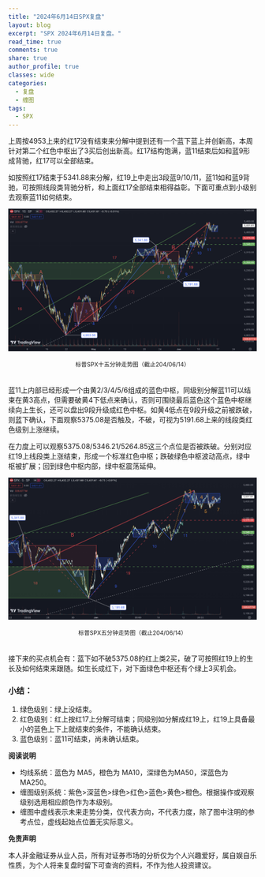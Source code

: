 ```yaml
---
title: "2024年6月14日SPX复盘"
layout: blog
excerpt: "SPX 2024年6月14日复盘。"
read_time: true
comments: true
share: true
author_profile: true
classes: wide
categories:
  - 复盘
  - 缠图
tags:
  - SPX
---
```


上周按4953上来的红17没有结束来分解中提到还有一个蓝下蓝上并创新高，本周针对第二个红色中枢出了3买后创出新高。红17结构饱满，蓝11结束后如和蓝9形成背驰，红17可以全部结束。

如按照红17结束于5341.88来分解，红19上中走出3段蓝9/10/11，蓝11如和蓝9背驰，可按照线段类背驰分析，和上面红17全部结束相得益彰。下面可重点到小级别去观察蓝11如何结束。

![SPX标普20240614](/assets/images/2024/2024-06-14-SPX-15minute.png)
<small><center>标普SPX十五分钟走势图（截止204/06/14）</center></small>　

蓝11上内部已经形成一个由黄2/3/4/5/6组成的蓝色中枢，同级别分解蓝11可以结束在黄3高点，但需要破黄4下低点来确认，否则可围绕最后蓝色这个蓝色中枢继续向上生长，还可以盘出9段升级成红色中枢。如黄4低点在9段升级之前被跌破，则蓝下确认，下面观察5375.08是否触及，不破，可视为5191.68上来的线段类红色级别上涨继续。

在力度上可以观察5375.08/5346.21/5264.85这三个点位是否被跌破。分别对应红19上线段类上涨结束，形成一个标准红色中枢；跌破绿色中枢波动高点，绿中枢被扩展；回到绿色中枢内部，绿中枢震荡延伸。

![SPX标普20240614](/assets/images/2024/2024-06-14-SPX-5minute.png)
<small><center>标普SPX五分钟走势图（截止204/06/14）</center></small>　

接下来的买点机会有：蓝下如不破5375.08的红上类2买，破了可按照红19上的生长及如何结束来跟随。如生长成红下，对下面绿色中枢还有个绿上3买机会。

### 小结：

1. 绿色级别：绿上没结束。
2. 红色级别：红上按红17上分解可结束；同级别如分解成红19上，红19上具备最小的蓝色上下上就结束的条件，不能确认结束。
3. 蓝色级别：蓝11可结束，尚未确认结束。

**阅读说明**

* 均线系统：蓝色为 MA5，橙色为 MA10，深绿色为MA50，深蓝色为MA250。
* 缠图级别系统：紫色>深蓝色>绿色>红色>蓝色>黄色>橙色。根据操作或观察级别选用相应颜色作为本级别。
* 缠图中虚线表示未来走势分类，仅代表方向，不代表力度，除了图中注明的参考点位，虚线起始点位置无实际意义。

**免责声明** 

本人非金融证券从业人员，所有对证券市场的分析仅为个人兴趣爱好，属自娱自乐性质，为个人将来复盘时留下可查询的资料，不作为他人投资建议。

